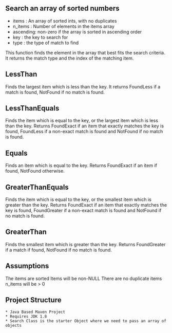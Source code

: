 Search an array of sorted numbers
----------------------------------
 * items    : An array of sorted ints, with no duplicates
 * n_items  : Number of elements in the items array
 * ascending: non-zero if the array is sorted in ascending order
 * key      : the key to search for
 * type     : the type of match to find

 This function finds the element in the array
 that best fits the search criteria. It returns
 the match type and the index of the matching item.


 LessThan
 --------
  Finds the largest item which is less than the key.
  It returns FoundLess if a match is found, NotFound
  if no match is found.


 LessThanEquals
 --------------
  Finds the item which is equal to the key, or the
  largest item which is less than the key. Returns
  FoundExact if an item that exactly matches the key
  is found, FoundLess if a non-exact match is found
  and NotFound if no match is found.

 Equals
 ------
  Finds an item which is equal to the key. Returns
  FoundExact if an item if found, NotFound otherwise.

 GreaterThanEquals
 -----------------
  Finds the item which is equal to the key, or the
  smallest item which is greater than the key. Returns
  FoundExact if an item that exactly matches the key
  is found, FoundGreater if a non-exact match is found
  and NotFound if no match is found.

 GreaterThan
 -----------
  Finds the smallest item which is greater than the
  key. Returns FoundGreater if a match if found, NotFound
  if no match is found.

 Assumptions
 -----------
  The items are sorted
  Items will be non-NULL
  There are no duplicate items
  n_items will be > 0

 Project Structure
 ------------------
    * Java Based Maven Project
    * Requires JDK 1.8
    * Search Class is the starter Object where we need to pass an array of objects